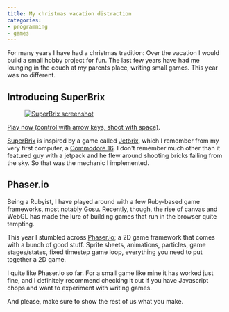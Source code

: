 ```yaml
---
title: My christmas vacation distraction
categories:
- programming
- games
---
```


For many years I have had a christmas tradition: Over the vacation I would build a small hobby project for fun. The last few years have had me lounging in the couch at my parents place, writing small games. This year was no different.

<!--more-->

## Introducing SuperBrix

<figure>
    <a href="http://playground.mentalized.net/superbrix/">
        <img src="/files/journal/superbrix/superbrix.jpg" alt="SuperBrix screenshot">
    </a>
</figure>

[Play now (control with arrow keys, shoot with space)](http://playground.mentalized.net/superbrix/).

[SuperBrix](http://playground.mentalized.net/superbrix/) is inspired by a game called [Jetbrix](http://plus4world.powweb.com/software/Jetbrix), which I remember from my very first computer, a [Commodore 16](https://www.google.com/search?q=commodore+16&tbm=isch). I don't remember much other than it featured guy with a jetpack and he flew around shooting bricks falling from the sky. So that was the mechanic I implemented.

## Phaser.io

Being a Rubyist, I have played around with a few Ruby-based game frameworks, most notably [Gosu](http://www.libgosu.org/). Recently, though, the rise of canvas and WebGL has made the lure of building games that run in the browser quite tempting.

This year I stumbled across [Phaser.io](http://phaser.io/); a 2D game framework that comes with a bunch of good stuff. Sprite sheets, animations, particles, game stages/states, fixed timestep game loop, everything you need to put together a 2D game.

I quite like Phaser.io so far. For a small game like mine it has worked just fine, and I definitely recommend checking it out if you have Javascript chops and want to experiment with writing games.

And please, make sure to show the rest of us what you make.
